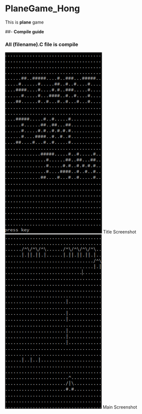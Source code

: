 # PlaneGame_Hong

This is **plane** game

##- **Compile guide**
### **All (filename).C** file is compile

![Title Screenshot](start.png " Title Screenshot ")
Title Screenshot
![Main Screenshot](main.png " Main Screenshot ")
Main Screenshot

